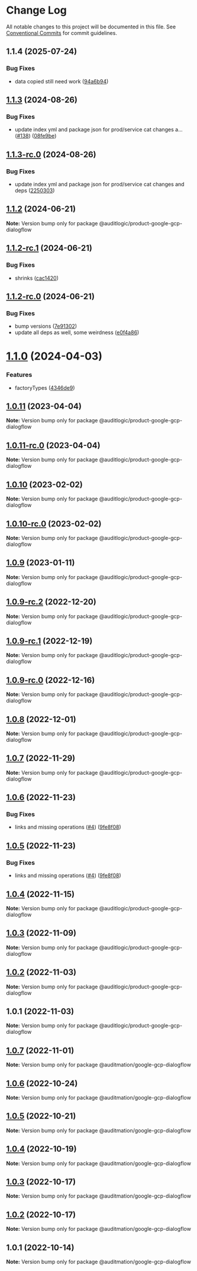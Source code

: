 # Change Log

All notable changes to this project will be documented in this file.
See [Conventional Commits](https://conventionalcommits.org) for commit guidelines.

## 1.1.4 (2025-07-24)


### Bug Fixes

* data copied still need work ([94a6b94](https://github.com/zerobias-org/product/commit/94a6b942fb0516367548599d739529536132755a))





## [1.1.3](https://github.com/auditlogic/product/compare/@auditlogic/product-google-gcp-dialogflow@1.1.2...@auditlogic/product-google-gcp-dialogflow@1.1.3) (2024-08-26)


### Bug Fixes

* update index yml and package json for prod/service cat changes a… ([#138](https://github.com/auditlogic/product/issues/138)) ([08fe9be](https://github.com/auditlogic/product/commit/08fe9beb1c8457462a19bc69caa02e6212d97e1a))





## [1.1.3-rc.0](https://github.com/auditlogic/product/compare/@auditlogic/product-google-gcp-dialogflow@1.1.2...@auditlogic/product-google-gcp-dialogflow@1.1.3-rc.0) (2024-08-26)


### Bug Fixes

* update index yml and package json for prod/service cat changes and deps ([2250303](https://github.com/auditlogic/product/commit/225030363a363608240135b7ebed386b28f01e4b))





## [1.1.2](https://github.com/auditlogic/product/compare/@auditlogic/product-google-gcp-dialogflow@1.1.2-rc.1...@auditlogic/product-google-gcp-dialogflow@1.1.2) (2024-06-21)

**Note:** Version bump only for package @auditlogic/product-google-gcp-dialogflow





## [1.1.2-rc.1](https://github.com/auditlogic/product/compare/@auditlogic/product-google-gcp-dialogflow@1.1.2-rc.0...@auditlogic/product-google-gcp-dialogflow@1.1.2-rc.1) (2024-06-21)


### Bug Fixes

* shrinks ([cac1420](https://github.com/auditlogic/product/commit/cac14200fefcd8183ab69fe89a47bd3f70f563e9))





## [1.1.2-rc.0](https://github.com/auditlogic/product/compare/@auditlogic/product-google-gcp-dialogflow@1.1.0...@auditlogic/product-google-gcp-dialogflow@1.1.2-rc.0) (2024-06-21)


### Bug Fixes

* bump versions ([7e91302](https://github.com/auditlogic/product/commit/7e913023b8b312150ed7762c32fbbe616be71de5))
* update all deps as well, some weirdness ([e0f4a86](https://github.com/auditlogic/product/commit/e0f4a864714e2d3de6bbf3da014d5312fe53be2f))





# [1.1.0](https://github.com/auditlogic/product/compare/@auditlogic/product-google-gcp-dialogflow@1.0.11...@auditlogic/product-google-gcp-dialogflow@1.1.0) (2024-04-03)


### Features

* factoryTypes ([4346de9](https://github.com/auditlogic/product/commit/4346de92693aee892fccf725338ffc7b80ab182b))





## [1.0.11](https://github.com/auditlogic/product/compare/@auditlogic/product-google-gcp-dialogflow@1.0.10...@auditlogic/product-google-gcp-dialogflow@1.0.11) (2023-04-04)

**Note:** Version bump only for package @auditlogic/product-google-gcp-dialogflow





## [1.0.11-rc.0](https://github.com/auditlogic/product/compare/@auditlogic/product-google-gcp-dialogflow@1.0.10...@auditlogic/product-google-gcp-dialogflow@1.0.11-rc.0) (2023-04-04)

**Note:** Version bump only for package @auditlogic/product-google-gcp-dialogflow





## [1.0.10](https://github.com/auditlogic/product/compare/@auditlogic/product-google-gcp-dialogflow@1.0.9...@auditlogic/product-google-gcp-dialogflow@1.0.10) (2023-02-02)

**Note:** Version bump only for package @auditlogic/product-google-gcp-dialogflow





## [1.0.10-rc.0](https://github.com/auditlogic/product/compare/@auditlogic/product-google-gcp-dialogflow@1.0.9...@auditlogic/product-google-gcp-dialogflow@1.0.10-rc.0) (2023-02-02)

**Note:** Version bump only for package @auditlogic/product-google-gcp-dialogflow





## [1.0.9](https://github.com/auditlogic/product/compare/@auditlogic/product-google-gcp-dialogflow@1.0.9-rc.2...@auditlogic/product-google-gcp-dialogflow@1.0.9) (2023-01-11)

**Note:** Version bump only for package @auditlogic/product-google-gcp-dialogflow





## [1.0.9-rc.2](https://github.com/auditlogic/product/compare/@auditlogic/product-google-gcp-dialogflow@1.0.8...@auditlogic/product-google-gcp-dialogflow@1.0.9-rc.2) (2022-12-20)

**Note:** Version bump only for package @auditlogic/product-google-gcp-dialogflow





## [1.0.9-rc.1](https://github.com/auditlogic/product/compare/@auditlogic/product-google-gcp-dialogflow@1.0.8...@auditlogic/product-google-gcp-dialogflow@1.0.9-rc.1) (2022-12-19)

**Note:** Version bump only for package @auditlogic/product-google-gcp-dialogflow





## [1.0.9-rc.0](https://github.com/auditlogic/product/compare/@auditlogic/product-google-gcp-dialogflow@1.0.8...@auditlogic/product-google-gcp-dialogflow@1.0.9-rc.0) (2022-12-16)

**Note:** Version bump only for package @auditlogic/product-google-gcp-dialogflow





## [1.0.8](https://github.com/auditlogic/product/compare/@auditlogic/product-google-gcp-dialogflow@1.0.7...@auditlogic/product-google-gcp-dialogflow@1.0.8) (2022-12-01)

**Note:** Version bump only for package @auditlogic/product-google-gcp-dialogflow





## [1.0.7](https://github.com/auditlogic/product/compare/@auditlogic/product-google-gcp-dialogflow@1.0.6...@auditlogic/product-google-gcp-dialogflow@1.0.7) (2022-11-29)

**Note:** Version bump only for package @auditlogic/product-google-gcp-dialogflow





## [1.0.6](https://github.com/auditlogic/product/compare/@auditlogic/product-google-gcp-dialogflow@1.0.4...@auditlogic/product-google-gcp-dialogflow@1.0.6) (2022-11-23)


### Bug Fixes

* links and missing operations ([#4](https://github.com/auditlogic/product/issues/4)) ([9fe8f08](https://github.com/auditlogic/product/commit/9fe8f08fe7c57fdb79f991ac35bd6ac2e7dcad38))





## [1.0.5](https://github.com/auditlogic/product/compare/@auditlogic/product-google-gcp-dialogflow@1.0.4...@auditlogic/product-google-gcp-dialogflow@1.0.5) (2022-11-23)


### Bug Fixes

* links and missing operations ([#4](https://github.com/auditlogic/product/issues/4)) ([9fe8f08](https://github.com/auditlogic/product/commit/9fe8f08fe7c57fdb79f991ac35bd6ac2e7dcad38))





## [1.0.4](https://github.com/auditlogic/product/compare/@auditlogic/product-google-gcp-dialogflow@1.0.3...@auditlogic/product-google-gcp-dialogflow@1.0.4) (2022-11-15)

**Note:** Version bump only for package @auditlogic/product-google-gcp-dialogflow





## [1.0.3](https://github.com/auditlogic/product/compare/@auditlogic/product-google-gcp-dialogflow@1.0.2...@auditlogic/product-google-gcp-dialogflow@1.0.3) (2022-11-09)

**Note:** Version bump only for package @auditlogic/product-google-gcp-dialogflow





## [1.0.2](https://github.com/auditlogic/product/compare/@auditlogic/product-google-gcp-dialogflow@1.0.1...@auditlogic/product-google-gcp-dialogflow@1.0.2) (2022-11-03)

**Note:** Version bump only for package @auditlogic/product-google-gcp-dialogflow





## 1.0.1 (2022-11-03)

**Note:** Version bump only for package @auditlogic/product-google-gcp-dialogflow





## [1.0.7](https://github.com/auditmation/store-content/compare/@auditmation/google-gcp-dialogflow@1.0.6...@auditmation/google-gcp-dialogflow@1.0.7) (2022-11-01)

**Note:** Version bump only for package @auditmation/google-gcp-dialogflow





## [1.0.6](https://github.com/auditmation/store-content/compare/@auditmation/google-gcp-dialogflow@1.0.5...@auditmation/google-gcp-dialogflow@1.0.6) (2022-10-24)

**Note:** Version bump only for package @auditmation/google-gcp-dialogflow





## [1.0.5](https://github.com/auditmation/store-content/compare/@auditmation/google-gcp-dialogflow@1.0.4...@auditmation/google-gcp-dialogflow@1.0.5) (2022-10-21)

**Note:** Version bump only for package @auditmation/google-gcp-dialogflow





## [1.0.4](https://github.com/auditmation/store-content/compare/@auditmation/google-gcp-dialogflow@1.0.3...@auditmation/google-gcp-dialogflow@1.0.4) (2022-10-19)

**Note:** Version bump only for package @auditmation/google-gcp-dialogflow





## [1.0.3](https://github.com/auditmation/store-content/compare/@auditmation/google-gcp-dialogflow@1.0.2...@auditmation/google-gcp-dialogflow@1.0.3) (2022-10-17)

**Note:** Version bump only for package @auditmation/google-gcp-dialogflow





## [1.0.2](https://github.com/auditmation/store-content/compare/@auditmation/google-gcp-dialogflow@1.0.1...@auditmation/google-gcp-dialogflow@1.0.2) (2022-10-17)

**Note:** Version bump only for package @auditmation/google-gcp-dialogflow





## 1.0.1 (2022-10-14)

**Note:** Version bump only for package @auditmation/google-gcp-dialogflow
